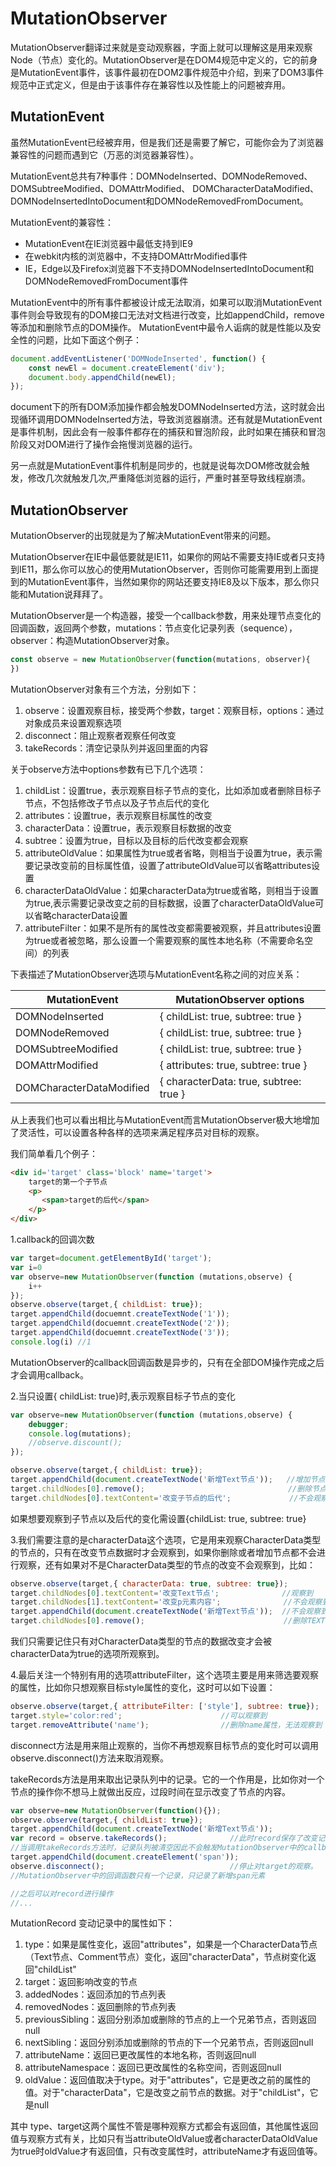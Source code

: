# MutationObserver

MutationObserver翻译过来就是变动观察器，字面上就可以理解这是用来观察Node（节点）变化的。MutationObserver是在DOM4规范中定义的，它的前身是MutationEvent事件，该事件最初在DOM2事件规范中介绍，到来了DOM3事件规范中正式定义，但是由于该事件存在兼容性以及性能上的问题被弃用。

## MutationEvent

虽然MutationEvent已经被弃用，但是我们还是需要了解它，可能你会为了浏览器兼容性的问题而遇到它（万恶的浏览器兼容性）。

MutationEvent总共有7种事件：DOMNodeInserted、DOMNodeRemoved、DOMSubtreeModified、DOMAttrModified、
DOMCharacterDataModified、DOMNodeInsertedIntoDocument和DOMNodeRemovedFromDocument。

MutationEvent的兼容性：

- MutationEvent在IE浏览器中最低支持到IE9
- 在webkit内核的浏览器中，不支持DOMAttrModified事件
- IE，Edge以及Firefox浏览器下不支持DOMNodeInsertedIntoDocument和DOMNodeRemovedFromDocument事件

MutationEvent中的所有事件都被设计成无法取消，如果可以取消MutationEvent事件则会导致现有的DOM接口无法对文档进行改变，比如appendChild，remove等添加和删除节点的DOM操作。
MutationEvent中最令人诟病的就是性能以及安全性的问题，比如下面这个例子：

```js
document.addEventListener('DOMNodeInserted', function() {
    const newEl = document.createElement('div');
    document.body.appendChild(newEl);
});
```

document下的所有DOM添加操作都会触发DOMNodeInserted方法，这时就会出现循环调用DOMNodeInserted方法，导致浏览器崩溃。还有就是MutationEvent是事件机制，因此会有一般事件都存在的捕获和冒泡阶段，此时如果在捕获和冒泡阶段又对DOM进行了操作会拖慢浏览器的运行。

另一点就是MutationEvent事件机制是同步的，也就是说每次DOM修改就会触发，修改几次就触发几次,严重降低浏览器的运行，严重时甚至导致线程崩溃。

## MutationObserver

MutationObserver的出现就是为了解决MutationEvent带来的问题。

MutationObserver在IE中最低要就是IE11，如果你的网站不需要支持IE或者只支持到IE11，那么你可以放心的使用MutationObserver，否则你可能需要用到上面提到的MutationEvent事件，当然如果你的网站还要支持IE8及以下版本，那么你只能和Mutation说拜拜了。

MutationObserver是一个构造器，接受一个callback参数，用来处理节点变化的回调函数，返回两个参数，mutations：节点变化记录列表（sequence<MutationRecord>），observer：构造MutationObserver对象。

```js
const observe = new MutationObserver(function(mutations, observer){
})
```

MutationObserver对象有三个方法，分别如下：

1. observe：设置观察目标，接受两个参数，target：观察目标，options：通过对象成员来设置观察选项
1. disconnect：阻止观察者观察任何改变
1. takeRecords：清空记录队列并返回里面的内容

关于observe方法中options参数有已下几个选项：

1. childList：设置true，表示观察目标子节点的变化，比如添加或者删除目标子节点，不包括修改子节点以及子节点后代的变化
1. attributes：设置true，表示观察目标属性的改变
1. characterData：设置true，表示观察目标数据的改变
1. subtree：设置为true，目标以及目标的后代改变都会观察
1. attributeOldValue：如果属性为true或者省略，则相当于设置为true，表示需要记录改变前的目标属性值，设置了attributeOldValue可以省略attributes设置
1. characterDataOldValue：如果characterData为true或省略，则相当于设置为true,表示需要记录改变之前的目标数据，设置了characterDataOldValue可以省略characterData设置
1. attributeFilter：如果不是所有的属性改变都需要被观察，并且attributes设置为true或者被忽略，那么设置一个需要观察的属性本地名称（不需要命名空间）的列表

下表描述了MutationObserver选项与MutationEvent名称之间的对应关系：

MutationEvent|MutationObserver options
--|--
DOMNodeInserted|{ childList: true, subtree: true }
DOMNodeRemoved|{ childList: true, subtree: true }
DOMSubtreeModified|{ childList: true, subtree: true }
DOMAttrModified|{ attributes: true, subtree: true }
DOMCharacterDataModified|{ characterData: true, subtree: true }

从上表我们也可以看出相比与MutationEvent而言MutationObserver极大地增加了灵活性，可以设置各种各样的选项来满足程序员对目标的观察。

我们简单看几个例子：

```html
<div id='target' class='block' name='target'>
    target的第一个子节点
    <p>
       <span>target的后代</span>
    </p>
</div>
```


1.callback的回调次数

```js
var target=document.getElementById('target');
var i=0
var observe=new MutationObserver(function (mutations,observe) {
    i++   
});
observe.observe(target,{ childList: true});
target.appendChild(docuemnt.createTextNode('1'));
target.appendChild(docuemnt.createTextNode('2'));
target.appendChild(docuemnt.createTextNode('3'));
console.log(i) //1
```

MutationObserver的callback回调函数是异步的，只有在全部DOM操作完成之后才会调用callback。

2.当只设置{ childList: true}时,表示观察目标子节点的变化

```js
var observe=new MutationObserver(function (mutations,observe) {
    debugger;
    console.log(mutations);
    //observe.discount();     
});

observe.observe(target,{ childList: true});
target.appendChild(document.createTextNode('新增Text节点'));   //增加节点，观察到变化
target.childNodes[0].remove();                                //删除节点，可以观察到
target.childNodes[0].textContent='改变子节点的后代';             //不会观察到
```

如果想要观察到子节点以及后代的变化需设置{childList: true, subtree: true}


3.我们需要注意的是characterData这个选项，它是用来观察CharacterData类型的节点的，只有在改变节点数据时才会观察到，如果你删除或者增加节点都不会进行观察，还有如果对不是CharacterData类型的节点的改变不会观察到，比如：

```js
observe.observe(target,{ characterData: true, subtree: true});
target.childNodes[0].textContent='改变Text节点';              //观察到
target.childNodes[1].textContent='改变p元素内容';              //不会观察到
target.appendChild(document.createTextNode('新增Text节点'));  //不会观察到
target.childNodes[0].remove();                               //删除TEXT节点也不会观察到
```

我们只需要记住只有对CharacterData类型的节点的数据改变才会被characterData为true的选项所观察到。

4.最后关注一个特别有用的选项attributeFilter，这个选项主要是用来筛选要观察的属性，比如你只想观察目标style属性的变化，这时可以如下设置：

```js
observe.observe(target,{ attributeFilter: ['style'], subtree: true});
target.style='color:red';                      //可以观察到
target.removeAttribute('name');                //删除name属性，无法观察到
```

disconnect方法是用来阻止观察的，当你不再想观察目标节点的变化时可以调用observe.disconnect()方法来取消观察。

takeRecords方法是用来取出记录队列中的记录。它的一个作用是，比如你对一个节点的操作你不想马上就做出反应，过段时间在显示改变了节点的内容。

```js
var observe=new MutationObserver(function(){});
observe.observe(target,{ childList: true});
target.appendChild(document.createTextNode('新增Text节点'));
var record = observe.takeRecords();              //此时record保存了改变记录列表  
//当调用takeRecords方法时，记录队列被清空因此不会触发MutationObserver中的callback回调方法。
target.appendChild(document.createElement('span'));
observe.disconnect();                            //停止对target的观察。
//MutationObserver中的回调函数只有一个记录，只记录了新增span元素

//之后可以对record进行操作
//...
```

MutationRecord 变动记录中的属性如下：

1. type：如果是属性变化，返回"attributes"，如果是一个CharacterData节点（Text节点、Comment节点）变化，返回"characterData"，节点树变化返回"childList"
1. target：返回影响改变的节点
1. addedNodes：返回添加的节点列表
1. removedNodes：返回删除的节点列表
1. previousSibling：返回分别添加或删除的节点的上一个兄弟节点，否则返回null
1. nextSibling：返回分别添加或删除的节点的下一个兄弟节点，否则返回null
1. attributeName：返回已更改属性的本地名称，否则返回null
1. attributeNamespace：返回已更改属性的名称空间，否则返回null
1. oldValue：返回值取决于type。对于"attributes"，它是更改之前的属性的值。对于"characterData"，它是改变之前节点的数据。对于"childList"，它是null

其中 type、target这两个属性不管是哪种观察方式都会有返回值，其他属性返回值与观察方式有关，比如只有当attributeOldValue或者characterDataOldValue为true时oldValue才有返回值，只有改变属性时，attributeName才有返回值等。
